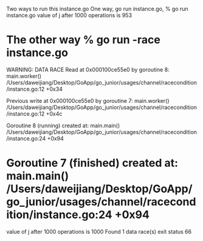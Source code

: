 Two ways to run this instance.go
One way, go run instance.go,
% go run instance.go
value of j after 1000 operations is  953

The other way
% go run -race instance.go
==================
WARNING: DATA RACE
Read at 0x000100ce55e0 by goroutine 8:
main.worker()
/Users/daweijiang/Desktop/GoApp/go_junior/usages/channel/racecondition/instance.go:12 +0x34

Previous write at 0x000100ce55e0 by goroutine 7:
main.worker()
/Users/daweijiang/Desktop/GoApp/go_junior/usages/channel/racecondition/instance.go:12 +0x4c

Goroutine 8 (running) created at:
main.main()
/Users/daweijiang/Desktop/GoApp/go_junior/usages/channel/racecondition/instance.go:24 +0x94

Goroutine 7 (finished) created at:
main.main()
/Users/daweijiang/Desktop/GoApp/go_junior/usages/channel/racecondition/instance.go:24 +0x94
==================

value of j after 1000 operations is  1000
Found 1 data race(s)
exit status 66